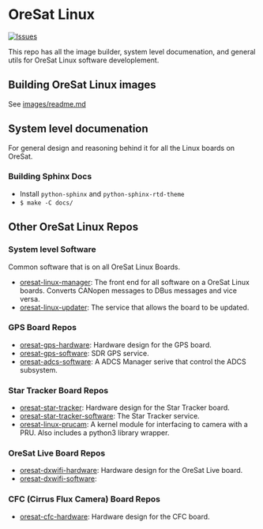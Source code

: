 # OreSat Linux

[![Issues](https://img.shields.io/github/issues/oresat/oresat-linux)](https://github.com/oresat/oresat-linux/issues)

This repo has all the image builder, system level documenation, and general
utils for OreSat Linux software developlement.

## Building OreSat Linux images

See [images/readme.md](images/README.md)

## System level documenation

For general design and reasoning behind it for all the Linux boards on OreSat.

### Building Sphinx Docs

- Install `python-sphinx` and `python-sphinx-rtd-theme`
- `$ make -C docs/`

## Other OreSat Linux Repos

### System level Software

Common software that is on all OreSat Linux Boards.

- [oresat-linux-manager]: The front end for all software on a OreSat Linux
boards. Converts CANopen messages to DBus messages and vice versa.
- [oresat-linux-updater]: The service that allows the board to be updated.

### GPS Board Repos

- [oresat-gps-hardware]: Hardware design for the GPS board.
- [oresat-gps-software]: SDR GPS service.
- [oresat-adcs-software]: A ADCS Manager serive that control the ADCS subsystem.

### Star Tracker Board Repos

- [oresat-star-tracker]: Hardware design for the Star Tracker board.
- [oresat-star-tracker-software]: The Star Tracker service.
- [oresat-linux-prucam]: A kernel module for interfacing to camera with a PRU.
Also includes a python3 library wrapper.

### OreSat Live Board Repos

- [oresat-dxwifi-hardware]: Hardware design for the OreSat Live board.
- [oresat-dxwifi-software]:

### CFC (Cirrus Flux Camera) Board Repos

- [oresat-cfc-hardware]: Hardware design for the CFC board.

<!-- OreSat repos -->
[oresat-linux-manager]:https://github.com/oresat/oresat-linux-manager
[oresat-linux-updater]:https://github.com/oresat/oresat-linux-updater
[oresat-adcs-software]:https://github.com/oresat/oresat-adcs-software
[oresat-gps-software]:https://github.com/oresat/oresat-gps-software
[oresat-gps-hardware]:https://github.com/oresat/oresat-gps-hardware
[oresat-star-tracker]:https://github.com/oresat/oresat-star-tracker
[oresat-star-tracker-software]:https://github.com/oresat/oresat-star-tracker-software
[oresat-dxwifi-hardware]:https://github.com/oresat/oresat-dxwifi-hardware
[oresat-dxwifi-software]:https://github.com/oresat/oresat-dxwifi-software
[oresat-cfc-hardware]:https://github.com/oresat/oresat-cfc-hardware
[oresat-linux-prucam]:https://github.com/oresat/oresat-linux-prucam
